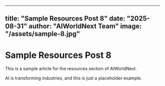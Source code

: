 
---
title: "Sample Resources Post 8"
date: "2025-08-31"
author: "AIWorldNext Team"
image: "/assets/sample-8.jpg"
---

# Sample Resources Post 8

This is a sample article for the resources section of AIWorldNext.

AI is transforming industries, and this is just a placeholder example.
